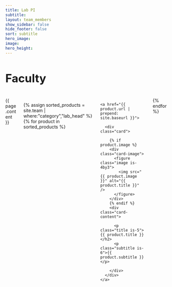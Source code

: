 ```yaml
---
title: Lab PI
subtitle: 
layout: team_members
show_sidebar: false
hide_footer: false
sort: subtitle
hero_image: 
image: 
hero_height: 
---
```


<h1 style="font-size:35px;">Faculty</h1>
<br>
<div class="columns is-multiline">
  <div class="column is-12">
    {{ page.content }}
  </div>

  {% assign sorted_products = site.team | where:"category","lab_head" %}
  {% for product in sorted_products %}
  <div class="column is-3-desktop is-6-tablet">

    <a href="{{ product.url | prepend: site.baseurl }}">

      <div class="card">

        {% if product.image %}
        <div class="card-image">
          <figure class="image is-4by3">
            <img src="{{ product.image }}" alt="{{ product.title }}" />
          </figure>
        </div>
        {% endif %}
        <div class="card-content">

          <p class="title is-5">{{ product.title }}</h2>
          <p class="subtitle is-6">{{ product.subtitle }}</p>

        </div>
      </div>
    </a>
  </div>
{% endfor %}
</div>
